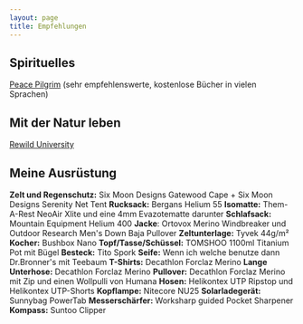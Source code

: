 ```yaml
---
layout: page
title: Empfehlungen
---
```


## Spirituelles
[Peace Pilgrim](https://www.peacepilgrim.org/ "Peace Pilgrim") (sehr empfehlenswerte, kostenlose Bücher in vielen Sprachen)


## Mit der Natur leben
[Rewild University](https://www.youtube.com/user/ReWildUniversity "Rewild University")

## Meine Ausrüstung

**Zelt und Regenschutz:** Six Moon Designs Gatewood Cape + Six Moon Designs Serenity Net Tent
**Rucksack:** Bergans Helium 55
**Isomatte:** Them-A-Rest NeoAir Xlite und eine 4mm Evazotematte darunter
**Schlafsack:** Mountain Equipment Helium 400
**Jacke**: Ortovox Merino Windbreaker und Outdoor Research Men's Down Baja Pullover
**Zeltunterlage:** Tyvek 44g/m²
**Kocher:** Bushbox Nano
**Topf/Tasse/Schüssel:** TOMSHOO 1100ml Titanium Pot mit Bügel
**Besteck:** Tito Spork
**Seife:** Wenn ich welche benutze dann Dr.Bronner's mit Teebaum
**T-Shirts:** Decathlon Forclaz Merino
**Lange Unterhose:** Decathlon Forclaz Merino
**Pullover:** Decathlon Forclaz Merino mit Zip und einen Wollpulli von Humana
**Hosen:** Helikontex UTP Ripstop und Helikontex UTP-Shorts
**Kopflampe:** Nitecore NU25
**Solarladegerät:** Sunnybag PowerTab
**Messerschärfer:** Worksharp guided Pocket Sharpener
**Kompass:** Suntoo Clipper

